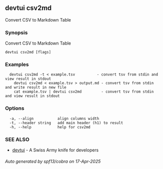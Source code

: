 ## devtui csv2md

Convert CSV to Markdown Table

### Synopsis

Convert CSV to Markdown Table

```
devtui csv2md [flags]
```

### Examples

```
  devtui csv2md -t < example.tsv          - convert tsv from stdin and view result in stdout
	devtui csv2md < example.tsv > output.md - convert tsv from stdin and write result in new file
	cat example.tsv | devtui csv2md         - convert tsv from stdin and view result in stdout
```

### Options

```
  -a, --align           align columns width
  -t, --header string   add main header (h1) to result
  -h, --help            help for csv2md
```

### SEE ALSO

* [devtui](devtui.md)	 - A Swiss Army knife for developers

###### Auto generated by spf13/cobra on 17-Apr-2025
